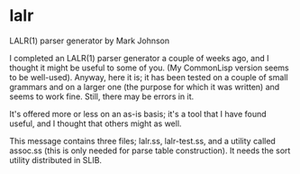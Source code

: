 # lalr
LALR(1) parser generator by Mark Johnson

I completed an LALR(1) parser generator a couple of weeks ago,
and I thought it might be useful to some of you.  (My CommonLisp
version seems to be well-used).   Anyway, here it is; it has
been tested on a couple of small grammars and on a larger one
(the purpose for which it was written) and seems to work fine.
Still, there may be errors in it.

It's offered more or less on an as-is basis; it's a tool that
I have found useful, and I thought that others might as well.

This message contains three files; lalr.ss, lalr-test.ss, and
a utility called assoc.ss (this is only needed for parse table
construction).  It needs the sort utility distributed in SLIB.
